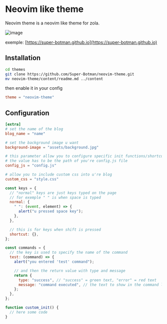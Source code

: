 # Neovim like theme 

Neovim theme is a neovim like theme for zola.

![image](https://github.com/user-attachments/assets/0317c951-4975-4150-ac43-7faf4c57aa8b)

exemple: [https://super-botman.github.io](https://super-botman.github.io)

## Installation
```bash
cd themes
git clone https://github.com/Super-Botman/neovim-theme.git
mv neovim-theme/content/readme.md ../content
```

then enable it in your config

```toml
theme = "neovim-theme"
```

## Configuration

```toml
[extra]
# set the name of the blog
blog_name = "name"

# set the background image u want
background-image = "assets/background.jpg"

# this parameter allow you to configure specific init functions/shortcuts and commands
# the value has to be the path of you're config.js file
config_js = "config.js"

# allow you to include custom css into u're blog
custom_css = "style.css"
```

```js
const keys = {
  // "normal" keys are just keys typed on the page
  // for exemple " " is when space is typed
  normal: {
    " ": (event, element) => {
      alert("u pressed space key");
    },
  },

  // this is for keys when shift is pressed
  shortcut: {},
};

const commands = {
  // the key is used to specify the name of the command
  test: (command) => {
    alert("you entered 'test' command");

    // and then the return value with type and message
    return {
      type: "success", // "success" = green text, "error" = red text
      message: "command executed", // the text to show in the command line
    };
  },
};

function custom_init() {
  // here some code
}
```
